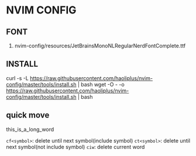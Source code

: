 # NVIM CONFIG

## FONT
1. nvim-config/resources/JetBrainsMonoNLRegularNerdFontComplete.ttf

## INSTALL

curl -s -L https://raw.githubusercontent.com/haoliplus/nvim-config/master/tools/install.sh | bash
wget -O - -o https://raw.githubusercontent.com/haoliplus/nvim-config/master/tools/install.sh | bash 


## quick move
this_is_a_long_word

`cf<symbol>`: delete until next symbol(include symbol)
`ct<symbol>`: delete until next symbol(not include symbol)
`ciw`: delete current word
